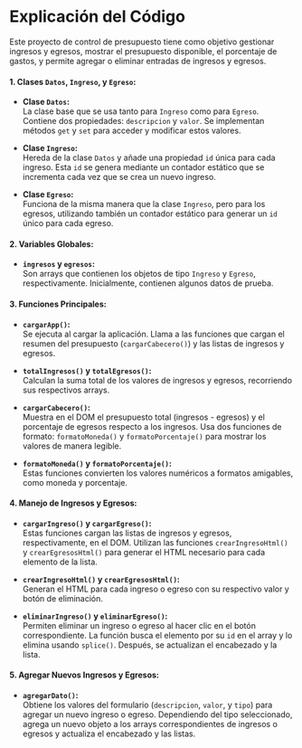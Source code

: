 # Explicación del Código

Este proyecto de control de presupuesto tiene como objetivo gestionar ingresos y egresos, mostrar el presupuesto disponible, el porcentaje de gastos, y permite agregar o eliminar entradas de ingresos y egresos.

#### **1. Clases `Datos`, `Ingreso`, y `Egreso`:**

-   **Clase `Datos`:**  
    La clase base que se usa tanto para `Ingreso` como para `Egreso`. Contiene dos propiedades: `descripcion` y `valor`. Se implementan métodos `get` y `set` para acceder y modificar estos valores.
    
-   **Clase `Ingreso`:**  
    Hereda de la clase `Datos` y añade una propiedad `id` única para cada ingreso. Esta `id` se genera mediante un contador estático que se incrementa cada vez que se crea un nuevo ingreso.
    
-   **Clase `Egreso`:**  
    Funciona de la misma manera que la clase `Ingreso`, pero para los egresos, utilizando también un contador estático para generar un `id` único para cada egreso.
    

#### **2. Variables Globales:**

-   **`ingresos` y `egresos`:**  
    Son arrays que contienen los objetos de tipo `Ingreso` y `Egreso`, respectivamente. Inicialmente, contienen algunos datos de prueba.

#### **3. Funciones Principales:**

-   **`cargarApp()`:**  
    Se ejecuta al cargar la aplicación. Llama a las funciones que cargan el resumen del presupuesto (`cargarCabecero()`) y las listas de ingresos y egresos.
    
-   **`totalIngresos()` y `totalEgresos()`:**  
    Calculan la suma total de los valores de ingresos y egresos, recorriendo sus respectivos arrays.
    
-   **`cargarCabecero()`:**  
    Muestra en el DOM el presupuesto total (ingresos - egresos) y el porcentaje de egresos respecto a los ingresos. Usa dos funciones de formato: `formatoMoneda()` y `formatoPorcentaje()` para mostrar los valores de manera legible.
    
-   **`formatoMoneda()` y `formatoPorcentaje()`:**  
    Estas funciones convierten los valores numéricos a formatos amigables, como moneda y porcentaje.
    

#### **4. Manejo de Ingresos y Egresos:**

-   **`cargarIngreso()` y `cargarEgreso()`:**  
    Estas funciones cargan las listas de ingresos y egresos, respectivamente, en el DOM. Utilizan las funciones `crearIngresoHtml()` y `crearEgresosHtml()` para generar el HTML necesario para cada elemento de la lista.
    
-   **`crearIngresoHtml()` y `crearEgresosHtml()`:**  
    Generan el HTML para cada ingreso o egreso con su respectivo valor y botón de eliminación.
    
-   **`eliminarIngreso()` y `eliminarEgreso()`:**  
    Permiten eliminar un ingreso o egreso al hacer clic en el botón correspondiente. La función busca el elemento por su `id` en el array y lo elimina usando `splice()`. Después, se actualizan el encabezado y la lista.
    

#### **5. Agregar Nuevos Ingresos y Egresos:**

-   **`agregarDato()`:**  
    Obtiene los valores del formulario (`descripcion`, `valor`, y `tipo`) para agregar un nuevo ingreso o egreso. Dependiendo del tipo seleccionado, agrega un nuevo objeto a los arrays correspondientes de ingresos o egresos y actualiza el encabezado y las listas.
